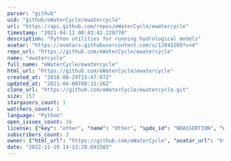 ```yaml
---
parser: "github"
uid: "github/eWaterCycle/ewatercycle"
url: "https://api.github.com/repos/eWaterCycle/ewatercycle"
timestamp: "2021-04-11 00:43:42.220770"
description: "Python utilities for running hydrological models"
avatar: "https://avatars.githubusercontent.com/u/12843269?v=4"
repo_url: "https://github.com/eWaterCycle/ewatercycle"
name: "ewatercycle"
full_name: "eWaterCycle/ewatercycle"
html_url: "https://github.com/eWaterCycle/ewatercycle"
created_at: "2018-08-29T15:47:07Z"
updated_at: "2021-04-08T08:31:26Z"
clone_url: "https://github.com/eWaterCycle/ewatercycle.git"
size: 157
stargazers_count: 1
watchers_count: 1
language: "Python"
open_issues_count: 16
license: {"key": "other", "name": "Other", "spdx_id": "NOASSERTION", "url": null, "node_id": "MDc6TGljZW5zZTA="}
subscribers_count: 3
owner: {"html_url": "https://github.com/eWaterCycle", "avatar_url": "https://avatars.githubusercontent.com/u/12843269?v=4", "login": "eWaterCycle", "type": "Organization"}
date: "2022-11-19 14:23:28.691503"
---
```

